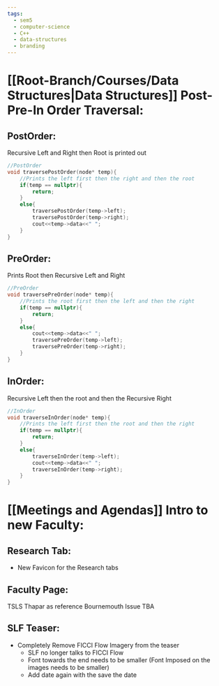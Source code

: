 ```yaml
---
tags:
  - sem5
  - computer-science
  - C++
  - data-structures
  - branding
---
```

# [[Root-Branch/Courses/Data Structures|Data Structures]] Post-Pre-In Order Traversal:

## PostOrder:
Recursive Left and Right then Root is printed out

```c++
//PostOrder
void traversePostOrder(node* temp){
    //Prints the left first then the right and then the root
    if(temp == nullptr){
        return;
    }
    else{
        traversePostOrder(temp->left);
        traversePostOrder(temp->right);
        cout<<temp->data<<" ";
    }
}
```

## PreOrder:
Prints Root then Recursive Left and Right 

```c++
//PreOrder
void traversePreOrder(node* temp){
    //Prints the root first then the left and then the right
    if(temp == nullptr){
        return;
    }
    else{
        cout<<temp->data<<" ";
        traversePreOrder(temp->left);
        traversePreOrder(temp->right);
    }
}
```

## InOrder:
Recursive Left then the root and then the Recursive Right

```c++
//InOrder
void traverseInOrder(node* temp){
    //Prints the left first then the root and then the right
    if(temp == nullptr){
        return;
    }
    else{
        traverseInOrder(temp->left);
        cout<<temp->data<<" ";
        traverseInOrder(temp->right);
    }
}
```

# [[Meetings and Agendas]] Intro to new Faculty:
## Research Tab:
- New Favicon for the Research tabs

## Faculty Page:
TSLS Thapar as reference 
Bournemouth Issue TBA

## SLF Teaser:
- Completely Remove FICCI Flow Imagery from the teaser
	- SLF no longer talks to FICCI Flow
	- Font towards the end needs to be smaller (Font Imposed on the images needs to be smaller)
	- Add date again with the save the date 
